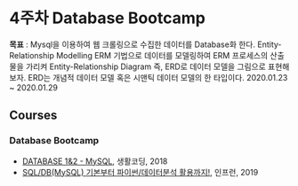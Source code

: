 4주차 Database Bootcamp
=========================

**목표** : Mysql을 이용하여 웹 크롤링으로 수집한 데이터를 Database화 한다. Entity-Relationship Modelling ERM 기법으로 데이터를 모델링하여 ERM 프로세스의 산출물을 가리켜 Entity-Relationship Diagram 즉, ERD로 데이터 모델을 그림으로 표현해보자. ERD는 개념적 데이터 모델 혹은 시맨틱 데이터 모델의 한 타입이다. 2020.01.23 ~ 2020.01.29

Courses
-------

### Database Bootcamp
- [DATABASE 1&2 - MySQL](https://www.inflearn.com/course/database-2-mysql-%EA%B0%95%EC%A2%8C), 생활코딩, 2018
- [SQL/DB(MySQL) 기본부터 파이썬/데이터분석 활용까지!](https://www.inflearn.com/course/SQL-DB-MYSQL-%ED%8C%8C%EC%9D%B4%EC%8D%AC-%EB%8D%B0%EC%9D%B4%ED%84%B0%EB%B6%84%EC%84%9D), 인프런, 2019
